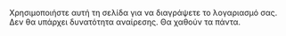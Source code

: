 Χρησιμοποιήστε αυτή τη σελίδα για να διαγράψετε το λογαριασμό σας. Δεν θα υπάρχει δυνατότητα αναίρεσης. Θα χαθούν τα πάντα.